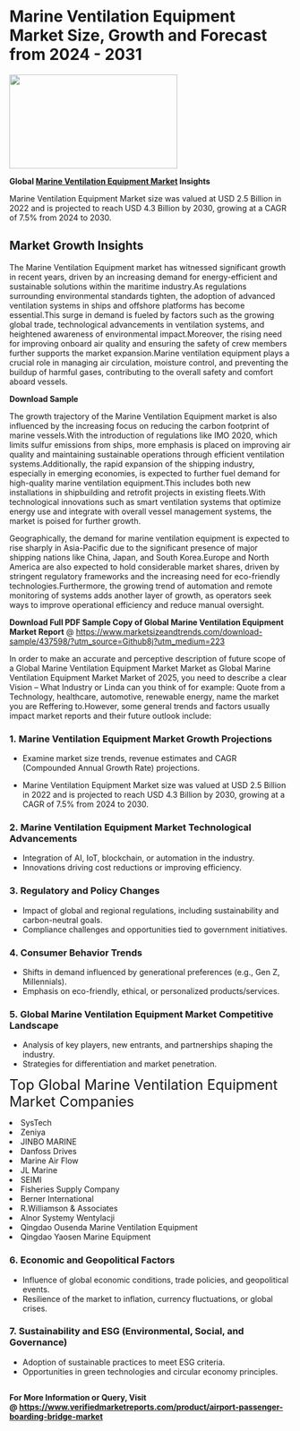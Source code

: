 <H1>Marine Ventilation Equipment Market Size, Growth and Forecast from 2024 - 2031</H1><img class="aligncenter size-medium wp-image-584254" src="https://thirdeyenews.in/wp-content/uploads/2024/09/Global-Market-Research-300x168.jpeg" alt="" width="300" height="168" /><p><strong>Global&nbsp;<a href="https://www.marketsizeandtrends.com/download-sample/437598/?utm_source=Github8j?utm_medium=223">Marine Ventilation Equipment Market</a> Insights</strong></p><p>Marine Ventilation Equipment Market size was valued at USD 2.5 Billion in 2022 and is projected to reach USD 4.3 Billion by 2030, growing at a CAGR of 7.5% from 2024 to 2030.</p><p><h2>Market Growth Insights</h2> <p>The Marine Ventilation Equipment market has witnessed significant growth in recent years, driven by an increasing demand for energy-efficient and sustainable solutions within the maritime industry.As regulations surrounding environmental standards tighten, the adoption of advanced ventilation systems in ships and offshore platforms has become essential.This surge in demand is fueled by factors such as the growing global trade, technological advancements in ventilation systems, and heightened awareness of environmental impact.Moreover, the rising need for improving onboard air quality and ensuring the safety of crew members further supports the market expansion.Marine ventilation equipment plays a crucial role in managing air circulation, moisture control, and preventing the buildup of harmful gases, contributing to the overall safety and comfort aboard vessels.</p> <p><strong>Download Sample</strong></p> <p>The growth trajectory of the Marine Ventilation Equipment market is also influenced by the increasing focus on reducing the carbon footprint of marine vessels.With the introduction of regulations like IMO 2020, which limits sulfur emissions from ships, more emphasis is placed on improving air quality and maintaining sustainable operations through efficient ventilation systems.Additionally, the rapid expansion of the shipping industry, especially in emerging economies, is expected to further fuel demand for high-quality marine ventilation equipment.This includes both new installations in shipbuilding and retrofit projects in existing fleets.With technological innovations such as smart ventilation systems that optimize energy use and integrate with overall vessel management systems, the market is poised for further growth.<p>Geographically, the demand for marine ventilation equipment is expected to rise sharply in Asia-Pacific due to the significant presence of major shipping nations like China, Japan, and South Korea.Europe and North America are also expected to hold considerable market shares, driven by stringent regulatory frameworks and the increasing need for eco-friendly technologies.Furthermore, the growing trend of automation and remote monitoring of systems adds another layer of growth, as operators seek ways to improve operational efficiency and reduce manual oversight.</p> <p><span class=""><strong>Download Full PDF Sample Copy of Global Marine Ventilation Equipment Market Report</strong> @ <a href="https://www.marketsizeandtrends.com/download-sample/437598/?utm_source=Github8j?utm_medium=223" target="_blank">https://www.marketsizeandtrends.com/download-sample/437598/?utm_source=Github8j?utm_medium=223</a></span></p><p>In order to make an accurate and perceptive description of future scope of a Global&nbsp;Marine Ventilation Equipment Market Market as Global&nbsp;Marine Ventilation Equipment Market Market of 2025, you need to describe a clear Vision &ndash; What Industry or Linda can you think of for example: Quote from a Technology, healthcare, automotive, renewable energy, name the market you are Reffering to.However, some general trends and factors usually impact market reports and their future outlook include:</p><h3>1.&nbsp;<strong>Marine Ventilation Equipment Market Growth Projections</strong></h3><ul><li>Examine market size trends, revenue estimates and CAGR (Compounded Annual Growth Rate) projections.</li><li><p>Marine Ventilation Equipment Market size was valued at USD 2.5 Billion in 2022 and is projected to reach USD 4.3 Billion by 2030, growing at a CAGR of 7.5% from 2024 to 2030.</p></li></ul><h3>2.&nbsp;<strong>Marine Ventilation Equipment Market Technological Advancements</strong></h3><ul><li>Integration of AI, IoT, blockchain, or automation in the industry.</li><li>Innovations driving cost reductions or improving efficiency.</li></ul><h3>3.&nbsp;<strong>Regulatory and Policy Changes</strong></h3><ul><li>Impact of global and regional regulations, including sustainability and carbon-neutral goals.</li><li>Compliance challenges and opportunities tied to government initiatives.</li></ul><h3>4.&nbsp;<strong>Consumer Behavior Trends</strong></h3><ul><li>Shifts in demand influenced by generational preferences (e.g., Gen Z, Millennials).</li><li>Emphasis on eco-friendly, ethical, or personalized products/services.</li></ul><h3>5.&nbsp;<strong>Global Marine Ventilation Equipment Market Competitive Landscape</strong></h3><ul><li>Analysis of key players, new entrants, and partnerships shaping the industry.</li><li>Strategies for differentiation and market penetration.</li></ul><p data-pm-slice="1 1 []"><span style="color: inherit; font-family: inherit; font-size: 25px;">Top Global Marine Ventilation Equipment Market Companies</span></p><div class="" data-test-id=""><p><li>SysTech</li><li> Zeniya</li><li> JINBO MARINE</li><li> Danfoss Drives</li><li> Marine Air Flow</li><li> JL Marine</li><li> SEIMI</li><li> Fisheries Supply Company</li><li> Berner International</li><li> R.Williamson & Associates</li><li> Alnor Systemy Wentylacji</li><li> Qingdao Ousenda Marine Ventilation Equipment</li><li> Qingdao Yaosen Marine Equipment</li></p></div><h3>6.&nbsp;<strong>Economic and Geopolitical Factors</strong></h3><ul><li>Influence of global economic conditions, trade policies, and geopolitical events.</li><li>Resilience of the market to inflation, currency fluctuations, or global crises.</li></ul><h3>7.&nbsp;<strong>Sustainability and ESG (Environmental, Social, and Governance)</strong></h3><ul><li>Adoption of sustainable practices to meet ESG criteria.</li><li>Opportunities in green technologies and circular economy principles.</li></ul><h2><strong style="font-size: 14px;">For More Information or Query, Visit @&nbsp;</strong><a style="background-color: #ffffff; font-size: 14px;" href="https://www.marketsizeandtrends.com/report/marine-ventilation-equipment-market/" target="_blank">https://www.verifiedmarketreports.com/product/airport-passenger-boarding-bridge-market</a></h2>
